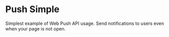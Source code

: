 # Push Simple

Simplest example of Web Push API usage. Send notifications to users even when your page is not open.

